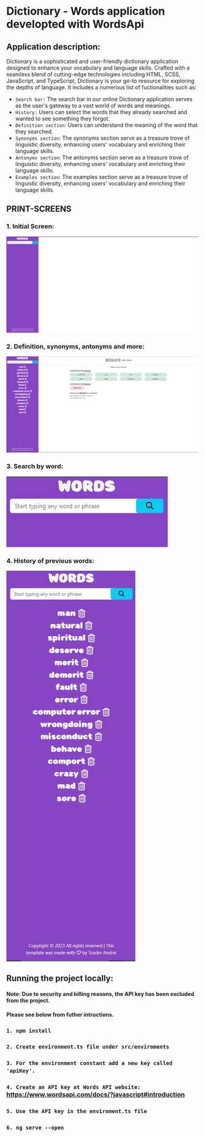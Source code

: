 # Dictionary - Words application developted with WordsApi

## Application description:

Dictionary is a sophisticated and user-friendly dictionary application designed to enhance your vocabulary and language skills. Crafted with a seamless blend of cutting-edge technologies including HTML, SCSS, JavaScript, and TypeScript, Dictionary is your go-to resource for exploring the depths of language. It includes a numerous list of fuctionalities such as:

- `Search bar:` The search bar in our online Dictionary application serves as the user's gateway to a vast world of words and meanings.
- `History:` Users can select the words that they already searched and wanted to see something they forgot.
- `Definition section`: Users can understand the meaning of the word that they searched.
- `Synonyms section`: The synonyms section serve as a treasure trove of linguistic diversity, enhancing users' vocabulary and enriching their language skills.
- `Antonyms section`: The antonyms section serve as a treasure trove of linguistic diversity, enhancing users' vocabulary and enriching their language skills.
- `Examples section`: The examples section serve as a treasure trove of linguistic diversity, enhancing users' vocabulary and enriching their language skills.

## PRINT-SCREENS

### 1. Initial Screen:

![cheese!](/public/initial.png)

### 2. Definition, synonyms, antonyms and more:

![cheese!](/public/final.png)

### 3. Search by word:

![cheese!](/public/search.png)

### 4. History of previous words:

![cheese!](/public/history.png)

## Running the project locally:

#### Note: Due to security and billing reasons, the API key has been excluded from the project.

#### Please see below from futher intructions.

### `1. npm install`

### `2. Create environment.ts file under src/enviroments`

### `3. For the environment constant add a new key called 'apiKey'.`

### `4. Create an API key at Words API website: ` https://www.wordsapi.com/docs/?javascript#introduction

### `5. Use the API key in the enviroment.ts file`

### `6. ng serve --open`

